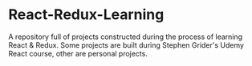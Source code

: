 # React-Redux-Learning
A repository full of projects constructed during the process of learning React &amp; Redux. Some projects are built during Stephen Grider's Udemy React course, other are personal projects.
